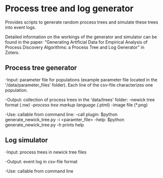 Process tree and log generator
==============================

Provides scripts to generate random process trees and simulate these trees into event logs.

Detailed information on the workings of the generator and simulator can be found in the paper: "Generating Artificial Data for Empirical Analysis of Process Discovery Algorithms: a Process Tree and Log Generator" in Zotero.

Process tree generator
----------------------

-Input: parameter file for populations (example parameter file located in the '/data/parameter_files' folder).
        Each line of the csv-file characterizes one population.

-Output: collection of process trees in the 'data/trees' folder:
  -newick tree format (*.nw)
  -process tree markup language (*.ptml)
  -image file (*.png)
  
-Use: callable from command line:
  -call plugin: $python generate_newick_tree.py -i <paramter_file>
  -help: $python generate_newick_tree.py -h prints help
  
Log simulator
-------------

-Input: process trees in newick tree files

-Output: event log in csv-file format

-Use: callable from command line